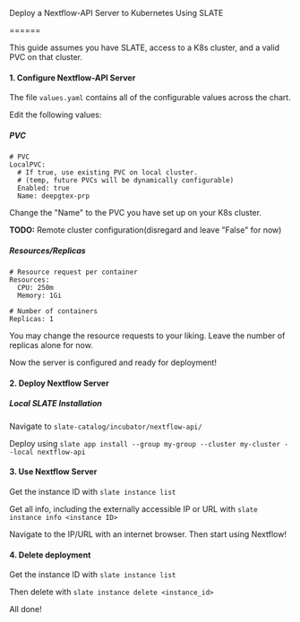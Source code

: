 Deploy a Nextflow-API Server to Kubernetes Using SLATE

======

This guide assumes you have SLATE, access to a K8s cluster, and a valid PVC on that cluster.

#### 1. Configure Nextflow-API Server

The file `values.yaml` contains all of the configurable values across the chart. 

Edit the following values:

##### PVC
```
# PVC
LocalPVC:
  # If true, use existing PVC on local cluster.
  # (temp, future PVCs will be dynamically configurable)
  Enabled: true
  Name: deepgtex-prp
```

Change the "Name" to the PVC you have set up on your K8s cluster.

**TODO:** Remote cluster configuration(disregard and leave "False" for now)

##### Resources/Replicas

```
# Resource request per container
Resources:
  CPU: 250m
  Memory: 1Gi

# Number of containers
Replicas: 1
```

You may change the resource requests to your liking. Leave the number of replicas alone for now.


Now the server is configured and ready for deployment!

#### 2. Deploy Nextflow Server

##### Local SLATE Installation

Navigate to `slate-catalog/incubator/nextflow-api/`

Deploy using `slate app install --group my-group --cluster my-cluster --local nextflow-api`

#### 3. Use Nextflow Server

Get the instance ID with `slate instance list`

Get all info, including the externally accessible IP or URL with `slate instance info <instance ID>`

Navigate to the IP/URL with an internet browser. Then start using Nextflow! 

#### 4. Delete deployment

Get the instance ID with `slate instance list`

Then delete with `slate instance delete <instance_id>`

All done!


